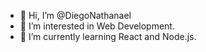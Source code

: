 - 👋 Hi, I’m @DiegoNathanael
- 👀 I’m interested in Web Development.
- 🌱 I’m currently learning React and Node.js.

<!---
DiegoNathanael/DiegoNathanael is a ✨ special ✨ repository because its `README.md` (this file) appears on your GitHub profile.
You can click the Preview link to take a look at your changes.
--->
